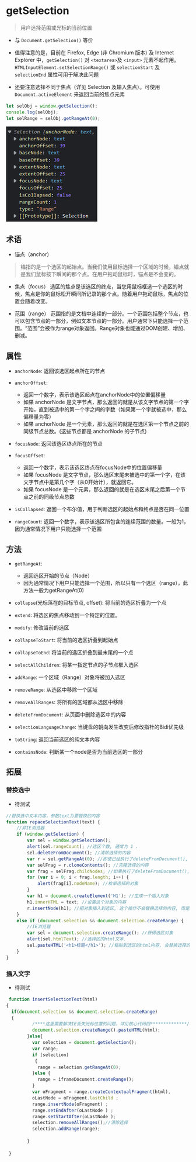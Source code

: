 # getSelection

> 用户选择范围或光标的当前位置

- 与 `Document.getSelection()` 等价
- 值得注意的是，目前在 Firefox, Edge (非 Chromium 版本) 及 Internet Explorer 中，`getSelection()` 对 `<textarea>`及 `<input>` 元素不起作用。 `HTMLInputElement.setSelectionRange()` 或 `selectionStart` 及 `selectionEnd` 属性可用于解决此问题

- 还要注意选择不同于焦点（详见 Selection 及输入焦点）。可使用`Document.activeElement` 来返回当前的焦点元素

```js
let selObj = window.getSelection();
console.log(selObj);
let selRange = selObj.getRangeAt(0);
```

![](./__assets__/getSelection-2022-10-24-16-34-36.png)

## 术语

- 锚点（anchor）

> 锚指的是一个选区的起始点。当我们使用鼠标选择一个区域的时候，锚点就是我们鼠标按下瞬间的那个点。在用户拖动鼠标时，锚点是不会变的。

- 焦点（focus）
选区的焦点是该选区的终点，当您用鼠标框选一个选区的时候，焦点是你的鼠标松开瞬间所记录的那个点。随着用户拖动鼠标，焦点的位置会随着改变。

- 范围（range）
范围指的是文档中连续的一部分。一个范围包括整个节点，也可以包含节点的一部分，例如文本节点的一部分。用户通常下只能选择一个范围。“范围”会被作为range对象返回。Range对象也能通过DOM创建、增加、删减。

## 属性

- `anchorNode`: 返回该选区起点所在的节点

- `anchorOffset`:
  - 返回一个数字，表示该选区起点在anchorNode中的位置偏移量
  - 如果 anchorNode 是文字节点，那么返回的就是从该文字节点的第一个字开始，直到被选中的第一个字之间的字数（如果第一个字就被选中，那么偏移量为零）
  - 如果 anchorNode 是一个元素，那么返回的就是在选区第一个节点之前的同级节点总数。(这些节点都是 anchorNode 的子节点)
- `focusNode`: 返回该选区终点所在的节点

- `focusOffset`:
  - 返回一个数字，表示该选区终点在focusNode中的位置偏移量
  - 如果 focusNode 是文字节点，那么选区末尾未被选中的第一个字，在该文字节点中是第几个字（从0开始计），就返回它。
  - 如果 focusNode 是一个元素，那么返回的就是在选区末尾之后第一个节点之前的同级节点总数

- `isCollapsed`: 返回一个布尔值，用于判断选区的起始点和终点是否在同一位置

- `rangeCount`: 返回一个数字，表示该选区所包含的连续范围的数量。一般为1，因为通常情况下用户只能选择一个范围

## 方法

- `getRangeAt`:
  - 返回选区开始的节点（Node）
  - 因为通常情况下用户只能选择一个范围，所以只有一个选区（range），此方法一般为getRangeAt(0)

- `collapse`(光标落在的目标节点, offset): 将当前的选区折叠为一个点

- `extend`: 将选区的焦点移动到一个特定的位置。

- `modify`: 修改当前的选区

- `collapseToStart`: 将当前的选区折叠到起始点

- `collapseToEnd`: 将当前的选区折叠到最末尾的一个点

- `selectAllChildren`: 将某一指定节点的子节点框入选区

- `addRange`: 一个区域（Range）对象将被加入选区

- `removeRange`: 从选区中移除一个区域

- `removeAllRanges`: 将所有的区域都从选区中移除

- `deleteFromDocument`: 从页面中删除选区中的内容

- `selectionLanguageChange`: 当键盘的朝向发生改变后修改指针的Bidi优先级

- `toString`: 返回当前选区的纯文本内容

- `containsNode`: 判断某一个node是否为当前选区的一部分

## 拓展

### 替换选中

- 待测试

```js
//替换选中文本内容，参数text为要替换的内容
function repaceSelectionText(text) {
    //非IE浏览器
    if (window.getSelection) {
        var sel = window.getSelection();
        alert(sel.rangeCount); //选区个数, 通常为 1 .
        sel.deleteFromDocument(); //清除选择的内容
        var r = sel.getRangeAt(0); //即使已经执行了deleteFromDocument(), 这个函数仍然返回一个有效对象.
        var selFrag = r.cloneContents(); //克隆选择的内容
        var frag = selFrag.childNodes; //如果执行了deleteFromDocument(), 这个数组长度将会是 0 
        for (var i = 0; i < frag.length; i++) {
            alert(frag[i].nodeName); //枚举选择的对象
        }
        var h1 = document.createElement('H1'); //生成一个插入对象
        h1.innerHTML = text; //设置这个对象的内容
        r.insertNode(h1); //把对象插入到选区, 这个操作不会替换选择的内容, 而是追加到选区的后面, 所以如果需要普通粘贴的替换效果, 之前执行deleteFromDocument()函数.
    }
    else if (document.selection && document.selection.createRange) {
        //IE浏览器
        var sel = document.selection.createRange(); //获得选区对象
        alert(sel.htmlText); //选择区的html文本.
        sel.pasteHTML('<h1>标题</h1>'); //粘贴到选区的html内容, 会替换选择的内容.
    }
}
```

### 插入文字

- 待测试

```js
 function insertSelectionText(html)
{
  if(document.selection && document.selection.createRange)
  {
          /****这里需要解决IE丢失光标位置的问题，详见核心代码四**************/
          document.selection.createRange().pasteHTML(html);
        }else{
          var selection = document.getSelection();
          var range;
          if (selection)
           {
            range = selection.getRangeAt(0);
          }else {
            range = iframeDocument.createRange();
          }
          var oFragment = range.createContextualFragment(html),
          oLastNode = oFragment.lastChild ;
          range.insertNode(oFragment) ;
          range.setEndAfter(oLastNode ) ;
          range.setStartAfter(oLastNode );
          selection.removeAllRanges();//清除选择
          selection.addRange(range);
 
        }
        
 }
```
